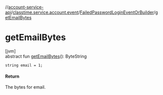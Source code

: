 //[account-service-api](../../../index.md)/[classtime.service.account.event](../index.md)/[FailedPasswordLoginEventOrBuilder](index.md)/[getEmailBytes](get-email-bytes.md)

# getEmailBytes

[jvm]\
abstract fun [getEmailBytes](get-email-bytes.md)(): ByteString

`string email = 1;`

#### Return

The bytes for email.
